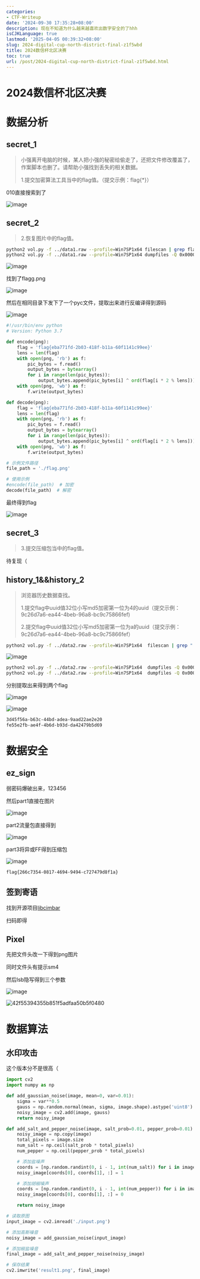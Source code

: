 ```yaml
---
categories:
- CTF-Writeup
date: '2024-09-30 17:35:28+08:00'
description: 现在不知道为什么越来越喜欢出数字安全的了hhh
isCJKLanguage: true
lastmod: '2025-04-05 00:39:32+08:00'
slug: 2024-digital-cup-north-district-final-z1f5wbd
title: 2024数信杯北区决赛
toc: true
url: /post/2024-digital-cup-north-district-final-z1f5wbd.html
---
```

# 2024数信杯北区决赛

# 数据分析

## secret\_1

> 小强离开电脑的时候，某人把小强的秘密给偷走了，还把文件修改覆盖了，作案脚本也删了。请帮助小强找到丢失的相关数据。
>
> 1.提交加密算法工具当中的flag值。（提交示例：flag{\*}）

010直接搜索到了

​![image](https://raw.githubusercontent.com/Wh1teJ0ker/PicGo/main/Pic/image-20240929105902-unfy12s.png)​

## secret\_2

> 2.恢复图片中的flag值。

```bash
python2 vol.py -f ../data1.raw --profile=Win7SP1x64 filescan | grep flag
python2 vol.py -f ../data1.raw --profile=Win7SP1x64 dumpfiles -Q 0x000000007f3f17b0 -D ./
```

​![image](https://raw.githubusercontent.com/Wh1teJ0ker/PicGo/main/Pic/image-20240929154653-6xnpnk7.png)​

找到了flagg.png

​![image](https://raw.githubusercontent.com/Wh1teJ0ker/PicGo/main/Pic/image-20240929154923-zhdadtq.png)​

然后在相同目录下发下了一个pyc文件，提取出来进行反编译得到源码

​![image](https://raw.githubusercontent.com/Wh1teJ0ker/PicGo/main/Pic/image-20240929155248-l5hfsb2.png)​

```python
#!/usr/bin/env python
# Version: Python 3.7

def encode(png):
    flag = 'flag{eba771fd-2b03-418f-b11a-60f1141c99ee}'
    lens = len(flag)
    with open(png, 'rb') as f:
        pic_bytes = f.read()
        output_bytes = bytearray()
        for i in range(len(pic_bytes)):
            output_bytes.append(pic_bytes[i] ^ ord(flag[i * 2 % lens]))
    with open(png, 'wb') as f:
        f.write(output_bytes)

def decode(png):
    flag = 'flag{eba771fd-2b03-418f-b11a-60f1141c99ee}'
    lens = len(flag)
    with open(png, 'rb') as f:
        pic_bytes = f.read()
        output_bytes = bytearray()
        for i in range(len(pic_bytes)):
            output_bytes.append(pic_bytes[i] ^ ord(flag[i * 2 % lens]))
    with open(png, 'wb') as f:
        f.write(output_bytes)

# 示例文件路径
file_path = './flag.png'

# 使用示例
#encode(file_path)  # 加密
decode(file_path)  # 解密

```

最终得到flag

​![image](https://raw.githubusercontent.com/Wh1teJ0ker/PicGo/main/Pic/image-20240929155314-wtpmccl.png)​

## secret\_3

> 3.提交压缩包当中的flag值。

待复现（

## history\_1&&history\_2

> 浏览器历史数据查找。
>
> 1.提交flag中uuid值32位小写md5加密第一位为4的uuid（提交示例：9c26d7a6-ea44-4beb-96a8-bc9c75866fef)
>
> 2.提交flag中uuid值32位小写md5加密第一位为a的uuid（提交示例：9c26d7a6-ea44-4beb-96a8-bc9c75866fef）

```bash
python2 vol.py -f ../data2.raw --profile=Win7SP1x64  filescan | grep ".ipynb"
```

​![image](https://raw.githubusercontent.com/Wh1teJ0ker/PicGo/main/Pic/image-20240929155457-glljhw5.png)​

```bash
python2 vol.py -f ../data2.raw --profile=Win7SP1x64  dumpfiles -Q 0x000000007d843bd0 -D ../
python2 vol.py -f ../data2.raw --profile=Win7SP1x64  dumpfiles -Q 0x000000007da54b40 -D ../
```

分别提取出来得到两个flag

​![image](https://raw.githubusercontent.com/Wh1teJ0ker/PicGo/main/Pic/image-20240929155627-cqijbes.png)​

​![image](https://raw.githubusercontent.com/Wh1teJ0ker/PicGo/main/Pic/image-20240929155637-tkgvloq.png)​

```bash
3d45f56a-b63c-44bd-adea-9aad22ae2e20
fe55e2fb-ae4f-4b6d-b93d-da42479b5d69
```

# 数据安全

## ez\_sign

弱密码爆破出来，123456

然后part1直接在图片

​![image](https://raw.githubusercontent.com/Wh1teJ0ker/PicGo/main/Pic/image-20240929155801-iqodphc.png)​

part2流量包直接得到

​![image](https://raw.githubusercontent.com/Wh1teJ0ker/PicGo/main/Pic/image-20240929155845-w281ibg.png)​

part3将异或FF得到压缩包

​![image](https://raw.githubusercontent.com/Wh1teJ0ker/PicGo/main/Pic/image-20240929102759-bvl6c0h.png)​

```bash
flag{266c7354-0817-4694-9494-c727479d8f1a}
```

## 签到寄语

找到开源项目[libcimbar](https://github.com/sz3/libcimbar)

扫码即得

## Pixel

先把文件头改一下得到png图片

同时文件头有提示sm4

然后lsb隐写得到三个参数

​![image](https://raw.githubusercontent.com/Wh1teJ0ker/PicGo/main/Pic/image-20240929170251-rtlsrki.png)​

​![42f55394355b851f5adfaa50b5f0480](https://raw.githubusercontent.com/Wh1teJ0ker/PicGo/main/Pic/42f55394355b851f5adfaa50b5f0480-20240929170301-qi1ipqv.jpg)​

# 数据算法

## 水印攻击

这个版本分不是很高（

```python
import cv2
import numpy as np

def add_gaussian_noise(image, mean=0, var=0.01):
    sigma = var**0.5
    gauss = np.random.normal(mean, sigma, image.shape).astype('uint8')
    noisy_image = cv2.add(image, gauss)
    return noisy_image

def add_salt_and_pepper_noise(image, salt_prob=0.01, pepper_prob=0.01):
    noisy_image = np.copy(image)
    total_pixels = image.size
    num_salt = np.ceil(salt_prob * total_pixels)
    num_pepper = np.ceil(pepper_prob * total_pixels)

    # 添加盐噪声
    coords = [np.random.randint(0, i - 1, int(num_salt)) for i in image.shape]
    noisy_image[coords[0], coords[1], :] = 1

    # 添加胡椒噪声
    coords = [np.random.randint(0, i - 1, int(num_pepper)) for i in image.shape]
    noisy_image[coords[0], coords[1], :] = 0

    return noisy_image

# 读取原图
input_image = cv2.imread('./input.png')

# 添加高斯噪音
noisy_image = add_gaussian_noise(input_image)

# 添加椒盐噪音
final_image = add_salt_and_pepper_noise(noisy_image)

# 保存结果
cv2.imwrite('result1.png', final_image)

```
